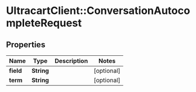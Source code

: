 # UltracartClient::ConversationAutocompleteRequest

## Properties
Name | Type | Description | Notes
------------ | ------------- | ------------- | -------------
**field** | **String** |  | [optional] 
**term** | **String** |  | [optional] 


